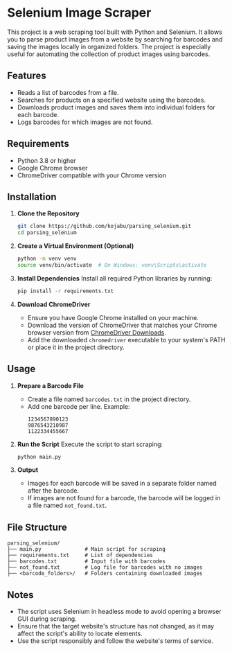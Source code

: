 # Selenium Image Scraper

This project is a web scraping tool built with Python and Selenium. It allows you to parse product images from a website by searching for barcodes and saving the images locally in organized folders. The project is especially useful for automating the collection of product images using barcodes.

## Features
- Reads a list of barcodes from a file.
- Searches for products on a specified website using the barcodes.
- Downloads product images and saves them into individual folders for each barcode.
- Logs barcodes for which images are not found.

## Requirements
- Python 3.8 or higher
- Google Chrome browser
- ChromeDriver compatible with your Chrome version

## Installation

1. **Clone the Repository**
   ```bash
   git clone https://github.com/kojabu/parsing_selenium.git
   cd parsing_selenium
   ```

2. **Create a Virtual Environment (Optional)**
   ```bash
   python -m venv venv
   source venv/bin/activate  # On Windows: venv\Scripts\activate
   ```

3. **Install Dependencies**
   Install all required Python libraries by running:
   ```bash
   pip install -r requirements.txt
   ```

4. **Download ChromeDriver**
   - Ensure you have Google Chrome installed on your machine.
   - Download the version of ChromeDriver that matches your Chrome browser version from [ChromeDriver Downloads](https://sites.google.com/chromium.org/driver/).
   - Add the downloaded `chromedriver` executable to your system's PATH or place it in the project directory.

## Usage

1. **Prepare a Barcode File**
   - Create a file named `barcodes.txt` in the project directory.
   - Add one barcode per line. Example:
     ```
     1234567890123
     9876543210987
     1122334455667
     ```

2. **Run the Script**
   Execute the script to start scraping:
   ```bash
   python main.py
   ```

3. **Output**
   - Images for each barcode will be saved in a separate folder named after the barcode.
   - If images are not found for a barcode, the barcode will be logged in a file named `not_found.txt`.

## File Structure
```
parsing_selenium/
├── main.py              # Main script for scraping
├── requirements.txt     # List of dependencies
├── barcodes.txt         # Input file with barcodes
├── not_found.txt        # Log file for barcodes with no images
├── <barcode_folders>/   # Folders containing downloaded images
```

## Notes
- The script uses Selenium in headless mode to avoid opening a browser GUI during scraping.
- Ensure that the target website's structure has not changed, as it may affect the script's ability to locate elements.
- Use the script responsibly and follow the website's terms of service.




